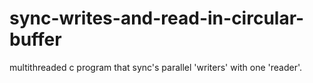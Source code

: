 # sync-writes-and-read-in-circular-buffer
multithreaded c program that sync's parallel 'writers' with one 'reader'.
